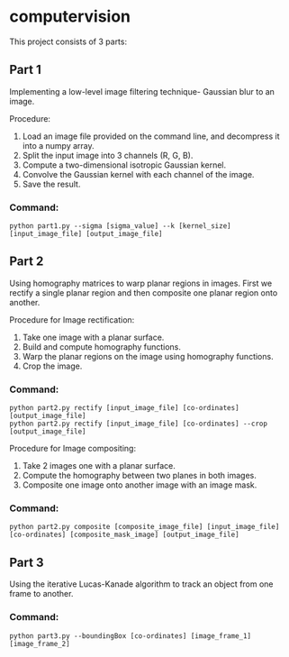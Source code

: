 # computervision
This project consists of 3 parts:


## Part 1
Implementing a low-level image filtering technique- Gaussian blur to an image.


Procedure: 
1. Load an image file provided on the command line, and decompress it into a numpy array. 
2. Split the input image into 3 channels (R, G, B). 
3. Compute a two-dimensional isotropic Gaussian kernel. 
4. Convolve the Gaussian kernel with each channel of the image. 
5. Save the result.


### Command:
```
python part1.py --sigma [sigma_value] --k [kernel_size] [input_image_file] [output_image_file]
```

## Part 2
Using homography matrices to warp planar regions in images. First we rectify a single planar region and then composite one planar region onto another.


Procedure for Image rectification:
1. Take one image with a planar surface.
2. Build and compute homography functions.
3. Warp the planar regions on the image using homography functions. 
4. Crop the image.


### Command:
```
python part2.py rectify [input_image_file] [co-ordinates] [output_image_file]
python part2.py rectify [input_image_file] [co-ordinates] --crop [output_image_file]
```


Procedure for Image compositing:
1. Take 2 images one with a planar surface. 
2. Compute the homography between two planes in both images. 
3. Composite one image onto another image with an image mask.


### Command:
```
python part2.py composite [composite_image_file] [input_image_file] [co-ordinates] [composite_mask_image] [output_image_file]
```


## Part 3
Using the iterative Lucas-Kanade algorithm to track an object from one frame to another.


### Command:
```
python part3.py --boundingBox [co-ordinates] [image_frame_1] [image_frame_2]
```
